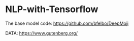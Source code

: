 # NLP-with-Tensorflow
The base model code: https://github.com/bfelbo/DeepMoji

DATA: https://www.gutenberg.org/
